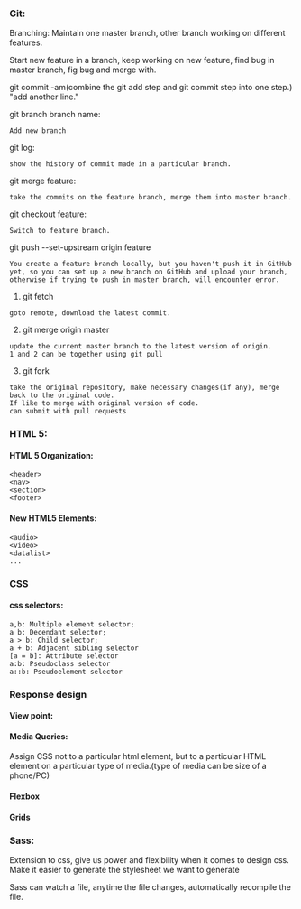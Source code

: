 ### Git:

Branching: Maintain one master branch, other branch working on different features.

Start new feature in a branch, keep working on new feature, find bug in master branch, fig bug and merge with.

git commit -am(combine the git add step and git commit step into one step.) "add another line."

git branch branch name:
```
Add new branch
```
git log:
```
show the history of commit made in a particular branch.
```
git merge feature:
```
take the commits on the feature branch, merge them into master branch.
```
git checkout feature:
```
Switch to feature branch.
```
git push --set-upstream origin feature
```
You create a feature branch locally, but you haven't push it in GitHub yet, so you can set up a new branch on GitHub and upload your branch, otherwise if trying to push in master branch, will encounter error.
```
1. git fetch
```
goto remote, download the latest commit.
```
2. git merge origin master
```
update the current master branch to the latest version of origin.
1 and 2 can be together using git pull
```
3. git fork
```
take the original repository, make necessary changes(if any), merge back to the original code.
If like to merge with original version of code.
can submit with pull requests
```

### HTML 5:

#### HTML 5 Organization:
```
<header>
<nav>
<section>
<footer>
```
#### New HTML5 Elements:
```
<audio>
<video>
<datalist>
...
```
### CSS
#### css selectors:
```
a,b: Multiple element selector;
a b: Decendant selector;
a > b: Child selector;
a + b: Adjacent sibling selector
[a = b]: Attribute selector
a:b: Pseudoclass selector
a::b: Pseudoelement selector
```
### Response design
#### View point:
#### Media Queries:
Assign CSS not to a particular html element, but to a particular HTML element on a particular type of media.(type of media can be size of a phone/PC)
#### Flexbox
#### Grids

### Sass:
Extension to css, give us power and flexibility when it comes to design css.
Make it easier to generate the stylesheet we want to generate

Sass can watch a file, anytime the file changes, automatically recompile the file.

